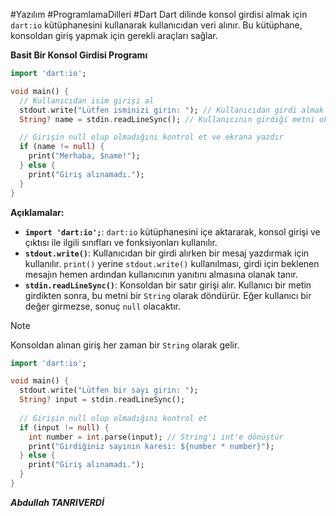 #Yazılım #ProgramlamaDilleri #Dart 
Dart dilinde konsol girdisi almak için `dart:io` kütüphanesini kullanarak kullanıcıdan veri alınır. Bu kütüphane, konsoldan giriş yapmak için gerekli araçları sağlar.

**Basit Bir Konsol Girdisi Programı**
```dart
import 'dart:io';

void main() {
  // Kullanıcıdan isim girişi al
  stdout.write("Lütfen isminizi girin: "); // Kullanıcıdan girdi almak için yazdırır
  String? name = stdin.readLineSync(); // Kullanıcının girdiği metni okur

  // Girişin null olup olmadığını kontrol et ve ekrana yazdır
  if (name != null) {
    print("Merhaba, $name!");
  } else {
    print("Giriş alınamadı.");
  }
}

```
 **Açıklamalar:** 
 -  **`import 'dart:io';`**: `dart:io` kütüphanesini içe aktararak, konsol girişi ve çıktısı ile ilgili sınıfları ve fonksiyonları kullanılır.
 - **`stdout.write()`**: Kullanıcıdan bir girdi alırken bir mesaj yazdırmak için kullanılır. `print()` yerine `stdout.write()` kullanılması, girdi için beklenen mesajın hemen ardından kullanıcının yanıtını almasına olanak tanır.
 - **`stdin.readLineSync()`**: Konsoldan bir satır girişi alır. Kullanıcı bir metin girdikten sonra, bu metni bir `String` olarak döndürür. Eğer kullanıcı bir değer girmezse, sonuç `null` olacaktır.

> [!NOTE]
> Konsoldan alınan giriş her zaman bir `String` olarak gelir.

```dart
import 'dart:io';

void main() {
  stdout.write("Lütfen bir sayı girin: ");
  String? input = stdin.readLineSync();
  
  // Girişin null olup olmadığını kontrol et
  if (input != null) {
    int number = int.parse(input); // String'i int'e dönüştür
    print("Girdiğiniz sayının karesi: ${number * number}");
  } else {
    print("Giriş alınamadı.");
  }
}

```
***Abdullah TANRIVERDİ***
